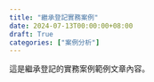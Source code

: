 ```yaml
---
title: "繼承登記實務案例"
date: 2024-07-13T00:00:00+08:00
draft: True
categories: ["案例分析"]
---
```

這是繼承登記的實務案例範例文章內容。
